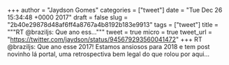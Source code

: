 
+++
author = "Jaydson Gomes"
categories = ["tweet"]
date = "Tue Dec 26 15:34:48 +0000 2017"
draft = false
slug = "2b40e29878d48af6ff4a8767a4b8192b183e9913"
tags = ["tweet"]
title = """RT @braziljs: Que ano ess..."""
tweet = true
micro = true
tweet_url = "https://twitter.com/jaydson/status/945679293560041472"
+++
RT @braziljs: Que ano esse 2017!
Estamos ansiosos para 2018 e tem post novinho lá portal, uma retrospectiva bem legal do que rolou por aqui…
